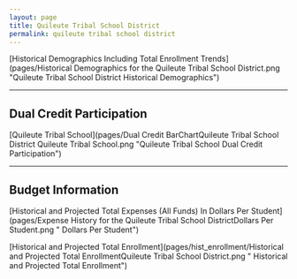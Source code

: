 ```yaml
---
layout: page
title: Quileute Tribal School District
permalink: quileute tribal school district
---
```



[Historical Demographics Including Total Enrollment Trends](pages/Historical Demographics for the Quileute Tribal School District.png "Quileute Tribal School District Historical Demographics")

___

## Dual Credit Participation

[Quileute Tribal School](pages/Dual Credit BarChartQuileute Tribal School District Quileute Tribal School.png "Quileute Tribal School Dual Credit Participation")


___

## Budget Information

[Historical and Projected Total Expenses (All Funds) In Dollars Per Student](pages/Expense History for the Quileute Tribal School DistrictDollars Per Student.png " Dollars Per Student")

[Historical and Projected Total Enrollment](pages/hist_enrollment/Historical and Projected Total EnrollmentQuileute Tribal School District.png " Historical and Projected Total Enrollment")

